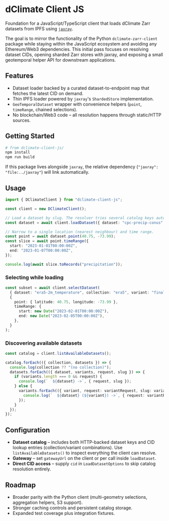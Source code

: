 # dClimate Client JS

Foundation for a JavaScript/TypeScript client that loads dClimate Zarr datasets from IPFS using [`jaxray`](https://github.com/dClimate/jaxray).

The goal is to mirror the functionality of the Python `dclimate-zarr-client` package while staying within the JavaScript ecosystem and avoiding any Ethereum/Web3 dependencies. This initial pass focuses on resolving dataset CIDs, opening sharded Zarr stores with jaxray, and exposing a small geotemporal helper API for downstream applications.

## Features

- Dataset loader backed by a curated dataset-to-endpoint map that fetches the latest CID on demand.
- Thin IPFS loader powered by `jaxray`'s `ShardedStore` implementation.
- `GeoTemporalDataset` wrapper with convenience helpers (`point`, `timeRange`, chained selections).
- No blockchain/Web3 code – all resolution happens through static/HTTP sources.

## Getting Started

```bash
# from dclimate-client-js/
npm install
npm run build
```

If this package lives alongside `jaxray`, the relative dependency (`"jaxray": "file:../jaxray"`) will link automatically.

## Usage

```typescript
import { DClimateClient } from "dclimate-client-js";

const client = new DClimateClient();

// Load a dataset by slug. The resolver tries several catalog keys automatically.
const dataset = await client.loadDataset({ dataset: "cpc-precip-conus" });

// Narrow to a single location (nearest neighbour) and time range.
const point = await dataset.point(40.75, -73.99);
const slice = await point.timeRange({
  start: "2023-01-01T00:00:00Z",
  end: "2023-01-07T00:00:00Z",
});

console.log(await slice.toRecords("precipitation"));
```

### Selecting while loading

```typescript
const subset = await client.selectDataset(
  { dataset: "era5-2m_temperature", collection: "era5", variant: "finalized" },
  {
    point: { latitude: 40.75, longitude: -73.99 },
    timeRange: {
      start: new Date("2023-02-01T00:00:00Z"),
      end: new Date("2023-02-05T00:00:00Z"),
    },
  }
);
```

### Discovering available datasets

```typescript
const catalog = client.listAvailableDatasets();

catalog.forEach(({ collection, datasets }) => {
  console.log(collection ?? "(no collection)");
  datasets.forEach(({ dataset, variants, request, slug }) => {
    if (variants.length === 0 && request) {
      console.log(`  ${dataset} ->`, { request, slug });
    } else {
      variants.forEach(({ variant, request: variantRequest, slug: variantSlug }) => {
        console.log(`  ${dataset} (${variant}) ->`, { request: variantRequest, slug: variantSlug });
      });
    }
  });
});
```

## Configuration

- **Dataset catalog** – includes both HTTP-backed dataset keys and CID lookup entries (collection/variant combinations). Use `listAvailableDatasets()` to inspect everything the client can resolve.
- **Gateway** – set `gatewayUrl` on the client or per call inside `loadDataset`.
- **Direct CID access** – supply `cid` in `LoadDatasetOptions` to skip catalog resolution entirely.

## Roadmap

- Broader parity with the Python client (multi-geometry selections, aggregation helpers, S3 support).
- Stronger caching controls and persistent catalog storage.
- Expanded test coverage plus integration fixtures.
